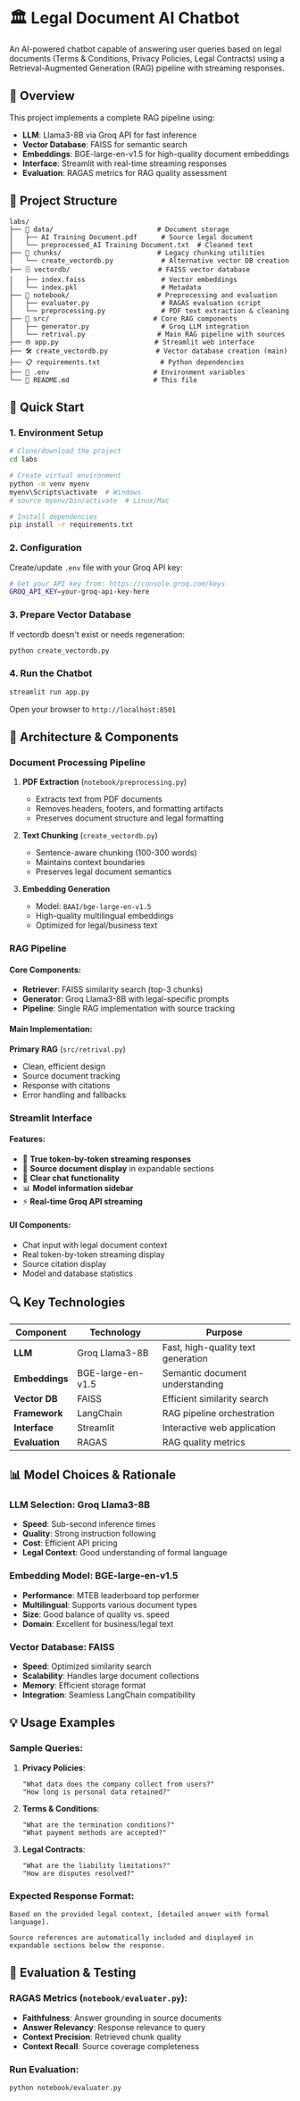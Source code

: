 # 🏛️ Legal Document AI Chatbot

An AI-powered chatbot capable of answering user queries based on legal documents (Terms & Conditions, Privacy Policies, Legal Contracts) using a Retrieval-Augmented Generation (RAG) pipeline with streaming responses.

## 🎯 Overview

This project implements a complete RAG pipeline using:
- **LLM**: Llama3-8B via Groq API for fast inference
- **Vector Database**: FAISS for semantic search
- **Embeddings**: BGE-large-en-v1.5 for high-quality document embeddings
- **Interface**: Streamlit with real-time streaming responses
- **Evaluation**: RAGAS metrics for RAG quality assessment

## 📁 Project Structure

```
labs/
├── 📄 data/                          # Document storage
│   ├── AI Training Document.pdf      # Source legal document
│   └── preprocessed_AI Training Document.txt  # Cleaned text
├── 🧱 chunks/                        # Legacy chunking utilities
│   └── create_vectordb.py            # Alternative vector DB creation
├── 🗄️ vectordb/                      # FAISS vector database
│   ├── index.faiss                   # Vector embeddings
│   └── index.pkl                     # Metadata
├── 📔 notebook/                      # Preprocessing and evaluation
│   ├── evaluater.py                  # RAGAS evaluation script
│   └── preprocessing.py              # PDF text extraction & cleaning
├── 🔧 src/                          # Core RAG components
│   ├── generator.py                  # Groq LLM integration
│   └── retrival.py                  # Main RAG pipeline with sources
├── 🌐 app.py                        # Streamlit web interface
├── 🛠️ create_vectordb.py            # Vector database creation (main)
├── 📋 requirements.txt               # Python dependencies
├── 🔐 .env                          # Environment variables
└── 📖 README.md                     # This file
```

## 🚀 Quick Start

### 1. Environment Setup

```bash
# Clone/download the project
cd labs

# Create virtual environment
python -m venv myenv
myenv\Scripts\activate  # Windows
# source myenv/bin/activate  # Linux/Mac

# Install dependencies
pip install -r requirements.txt
```

### 2. Configuration

Create/update `.env` file with your Groq API key:
```bash
# Get your API key from: https://console.groq.com/keys
GROQ_API_KEY=your-groq-api-key-here
```

### 3. Prepare Vector Database

If vectordb doesn't exist or needs regeneration:
```bash
python create_vectordb.py
```

### 4. Run the Chatbot

```bash
streamlit run app.py
```

Open your browser to `http://localhost:8501`

## 🔧 Architecture & Components

### Document Processing Pipeline

1. **PDF Extraction** (`notebook/preprocessing.py`)
   - Extracts text from PDF documents
   - Removes headers, footers, and formatting artifacts
   - Preserves document structure and legal formatting

2. **Text Chunking** (`create_vectordb.py`)
   - Sentence-aware chunking (100-300 words)
   - Maintains context boundaries
   - Preserves legal document semantics

3. **Embedding Generation**
   - Model: `BAAI/bge-large-en-v1.5`
   - High-quality multilingual embeddings
   - Optimized for legal/business text

### RAG Pipeline

#### Core Components:
- **Retriever**: FAISS similarity search (top-3 chunks)
- **Generator**: Groq Llama3-8B with legal-specific prompts
- **Pipeline**: Single RAG implementation with source tracking

#### Main Implementation:

**Primary RAG** (`src/retrival.py`)
- Clean, efficient design
- Source document tracking
- Response with citations
- Error handling and fallbacks

### Streamlit Interface

#### Features:
- 💬 **True token-by-token streaming responses**
- 📄 **Source document display** in expandable sections
- 🔄 **Clear chat functionality**
- 📊 **Model information sidebar**
- ⚡ **Real-time Groq API streaming**

#### UI Components:
- Chat input with legal document context
- Real token-by-token streaming display
- Source citation display
- Model and database statistics

## 🔍 Key Technologies

| Component | Technology | Purpose |
|-----------|------------|---------|
| **LLM** | Groq Llama3-8B | Fast, high-quality text generation |
| **Embeddings** | BGE-large-en-v1.5 | Semantic document understanding |
| **Vector DB** | FAISS | Efficient similarity search |
| **Framework** | LangChain | RAG pipeline orchestration |
| **Interface** | Streamlit | Interactive web application |
| **Evaluation** | RAGAS | RAG quality metrics |

## 📊 Model Choices & Rationale

### LLM Selection: Groq Llama3-8B
- **Speed**: Sub-second inference times
- **Quality**: Strong instruction following
- **Cost**: Efficient API pricing
- **Legal Context**: Good understanding of formal language

### Embedding Model: BGE-large-en-v1.5
- **Performance**: MTEB leaderboard top performer
- **Multilingual**: Supports various document types
- **Size**: Good balance of quality vs. speed
- **Domain**: Excellent for business/legal text

### Vector Database: FAISS
- **Speed**: Optimized similarity search
- **Scalability**: Handles large document collections
- **Memory**: Efficient storage format
- **Integration**: Seamless LangChain compatibility

## 💡 Usage Examples

### Sample Queries:

1. **Privacy Policies**:
   ```
   "What data does the company collect from users?"
   "How long is personal data retained?"
   ```

2. **Terms & Conditions**:
   ```
   "What are the termination conditions?"
   "What payment methods are accepted?"
   ```

3. **Legal Contracts**:
   ```
   "What are the liability limitations?"
   "How are disputes resolved?"
   ```

### Expected Response Format:
```
Based on the provided legal context, [detailed answer with formal language].

Source references are automatically included and displayed in expandable sections below the response.
```

## 🧪 Evaluation & Testing

### RAGAS Metrics (`notebook/evaluater.py`):
- **Faithfulness**: Answer grounding in source documents
- **Answer Relevancy**: Response relevance to query
- **Context Precision**: Retrieved chunk quality
- **Context Recall**: Source coverage completeness

### Run Evaluation:
```bash
python notebook/evaluater.py
```
